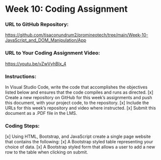 # Week 10: Coding Assignment

### URL to GitHub Repository:
https://github.com/tisaconundrum2/promineotech/tree/main/Week-10-JavaScript_and_DOM_Manipulation/App

### URL to Your Coding Assignment Video:
https://youtu.be/vZwVyhBIx_4

### Instructions:
In Visual Studio Code, write the code that accomplishes the objectives listed below and ensures that the code compiles and runs as directed. 
[x] Create a new repository on GitHub for this week’s assignments and push this document, with your project code, to the repository.
[x] Include the URLs for this week’s repository and video where instructed.
[x] Submit this document as a .PDF file in the LMS.

### Coding Steps:
[x] Using HTML, Bootstrap, and JavaScript create a single page website that contains the following:
[x] A Bootstrap styled table representing your choice of data.
[x] A Bootstrap styled form that allows a user to add a new row to the table when clicking on submit.